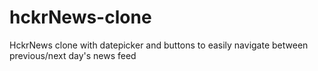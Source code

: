 # hckrNews-clone
HckrNews clone with datepicker and buttons to easily navigate between previous/next day's news feed
